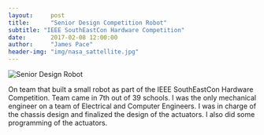 ```yaml
---
layout:     post
title:      "Senior Design Competition Robot"
subtitle: "IEEE SouthEastCon Hardware Competition"
date:       2017-02-08 12:00:00
author:     "James Pace"
header-img: "img/nasa_sattellite.jpg"
---
```


![Senior Design Robot]({{site.baseurl}}/img/senior-design.jpg)

On team that built a small robot as part of the IEEE SouthEastCon Hardware Competition. Team came in 7th out of 39 schools. I was the only mechanical engineer on a team of Electrical and Computer Engineers. I was in charge of the chassis design and finalized the design of the actuators. I also did some programming of the actuators.
